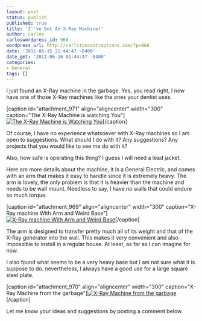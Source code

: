 ```yaml
---
layout: post
status: publish
published: true
title: 'I''ve Got An X-Ray Machine!'
author: carlos
carloswordpress_id: 968
wordpress_url: http://carlitoscontraptions.com/?p=968
date: '2011-06-15 21:44:47 -0400'
date_gmt: '2011-06-16 01:44:47 -0400'
categories:
- General
tags: []
---
```

I just found an X-Ray machine in the garbage. Yes, you read right, I now have one of those X-Ray machines like the ones your dentist uses.

\[caption id="attachment_971" align="aligncenter" width="300" caption="The X-Ray Machine is watching You"\][![The X-Ray Machine is Watching You](http://carlitoscontraptions.com/wp-content/uploads/2011/06/IMG_0224-300x225.jpg "The X-Ray Machine is Watching You")](http://carlitoscontraptions.com/wp-content/uploads/2011/06/IMG_0224.jpg)\[/caption\]

Of course, I have no experience whatsoever with X-Ray machines so I am open to suggestions. What should I do with it? Any suggestions? Any projects that you would like to see me do with it?

Also, how safe is operating this thing? I guess I will need a lead jacket.

Here are more details about the machine, it is a General Electric, and comes with an arm that makes it easy to handle since it is extremely heavy. The arm is lovely, the only problem is that it is heavier than the machine and needs to be wall mount. Needless to say, I have no walls that could endure so much torque.

\[caption id="attachment_969" align="aligncenter" width="300" caption="X-Ray machine With Arm and Weird Base"\][![X-Ray machine With Arm and Weird Base](http://carlitoscontraptions.com/wp-content/uploads/2011/06/IMG_0222-300x240.jpg "X-Ray machine With Arm and Weird Base")](http://carlitoscontraptions.com/wp-content/uploads/2011/06/IMG_0222.jpg)\[/caption\]

The arm is designed to transfer pretty much all of its weight and that of the X-Ray generator into the wall. This makes it very convenient and also impossible to install in a regular house. At least, as far as I can imagine for now.

I also found what seems to be a very heavy base but I am not sure what it is suppose to do. nevertheless, I always have a good use for a large square steel plate.

\[caption id="attachment_970" align="aligncenter" width="300" caption="X-Ray Machine from the garbage"\][![X-Ray Machine from the garbage](http://carlitoscontraptions.com/wp-content/uploads/2011/06/IMG_0223-300x240.jpg "X-Ray Machine from the garbage")](http://carlitoscontraptions.com/wp-content/uploads/2011/06/IMG_0223.jpg)\[/caption\]

Let me know your ideas and suggestions by posting a comment below.